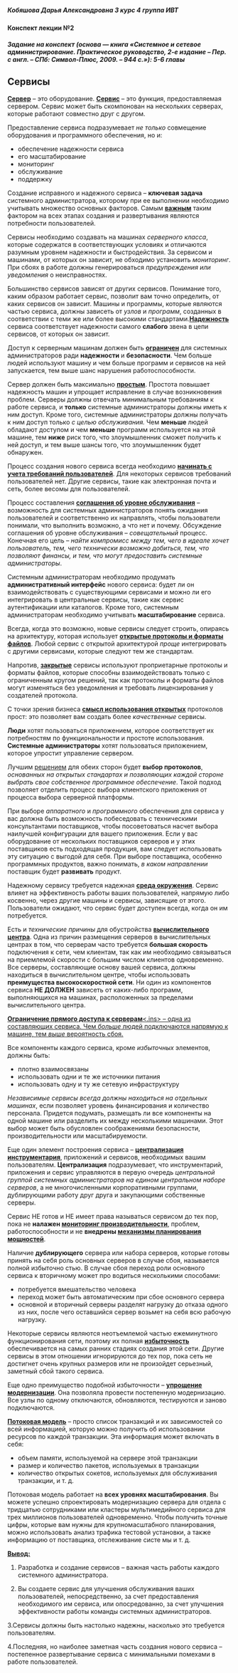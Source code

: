 ##### Кобяшова Дарья Александровна 3 курс 4 группа ИВТ

#### Конспект лекции №2

##### Задание на конспект (основа — книга «Системное и сетевое администрирование. Практическое руководство, 2-е издание – Пер. с англ. – СПб: Символ-Плюс, 2009. – 944 с.»): 5-6 главы

## Cервисы

<ins>**Сервер**</ins> – это оборудование. <ins>**Сервис**</ins> – это функция, предоставляемая сервером.
Сервис может быть скомпонован на нескольких серверах, которые работают совместно друг с другом.


Предоставление сервиса подразумевает *не только* совмещение оборудования и программного обеспечения, но и:

- обеспечение надежности сервиса
- его масштабирование
- мониторинг
- обслуживание
- поддержку


Создание исправного и надежного сервиса – **ключевая задача** системного администратора, которому при ее выполнении необходимо учитывать множество основных факторов. Самым <ins>**важным**</ins> таким фактором на всех этапах создания и развертывания являются потребности пользователей.

Сервисы необходимо создавать на машинах *серверного класса*, которые содержатся в соответствующих условиях и отличаются разумным уровнем надежности и быстродействия. За сервисом и машинами, от которых он зависит, не обходимо установить *мониторинг*. При сбоях в работе должны генерироваться *предупреждения или уведомления* о неисправностях.

Большинство сервисов зависят от других сервисов. Понимание того, каким образом работает сервис, позволит вам точно определить, от каких сервисов он зависит. Машины и программы, которые являются частью сервиса, должны зависеть от *узлов* и *программ*, созданных в соответствии с теми же или более высокими стандартами.<ins>**Надежность**</ins> сервиса соответствует надежности самого **слабого** звена в цепи сервисов, от которых он зависит.

Доступ к серверным машинам должен быть <ins>**ограничен**</ins> для системных администраторов ради **надежности** и **безопасности**. Чем больше людей используют машину и чем больше программ и сервисов на ней запускается, тем выше шанс нарушения работоспособности.

Сервер должен быть максимально <ins>**простым**</ins>. Простота повышает надежность машин и упрощает исправление в случае возникновения проблем. Серверы должны отвечать минимальным требованиям к работе сервиса, и **только** системные администраторы должны иметь к ним доступ. Кроме того, системные администраторы должны получать к ним доступ только *с целью обслуживания.* Чем **меньше** людей обладают доступом и чем **меньше** программ используется на этой машине, тем **ниже** риск того, что злоумышленник сможет получить к ней доступ, и тем выше шансы того, что злоумышленник будет обнаружен.

Процесс создания нового сервиса всегда необходимо <ins>**начинать с учета требований пользователей**</ins>. Для некоторых сервисов требований пользователей нет. Другие сервисы, такие как электронная почта и сеть, более весомы для пользователей.

Процесс составления <ins>**соглашения об уровне обслуживания**</ins> – возможность для системных администраторов понять ожидания пользователей и соответственно их направлять, чтобы пользователи понимали, что выполнить возможно, а что нет и почему. Обсуждение соглашения об уровне обслуживания – *совещательный* процесс. Конечная его цель – *найти компромисс между тем, чего в идеале хочет пользователь, тем, чего технически возможно добиться, тем, что позволяют финансы, и тем, что могут предоставить системные администраторы*.

Системным администраторам необходимо продумать **административный интерфейс** нового сервиса: будет ли он взаимодействовать с существующими сервисами и можно ли его интегрировать в центральные сервисы, такие как сервис аутентификации или каталогов. Кроме того, системным администраторам необходимо учитывать **масштабирование** сервиса.

Всегда, когда это возможно, новые сервисы следует строить, опираясь на архитектуру, которая использует <ins>**открытые протоколы и форматы файлов**</ins>. Любой сервис с открытой архитектурой *проще* интегрировать с другими сервисами, которые следуют тем же стандартам.

Напротив, <ins>**закрытые**</ins> сервисы используют проприетарные протоколы и форматы файлов, которые способны взаимодействовать только с ограниченным кругом решений, так как протоколы и форматы файлов могут изменяться без уведомления и требовать лицензирования у создателей протокола. 

С точки зрения бизнеса <ins>**смысл использования открытых**</ins> протоколов прост: это позволяет вам создать более *качественные* сервисы.

**Люди** хотят пользоваться приложением, которое соответствует их потребностям по функциональности и простоте использования. **Системные администраторы** хотят пользоваться приложением, которое упростит управление сервером.

Лучшим <ins>решением</ins> для обеих сторон будет **выбор протоколов**, *основанных на открытых стандартах и позволяющих каждой стороне выбрать свое собственное программное обеспечение*. Такой подход позволяет отделить процесс выбора клиентского приложения от процесса выбора серверной платформы. 

При выборе *аппаратного* и *программного* обеспечения для сервиса у вас должна быть возможность побеседовать с техническими консультантами поставщиков, чтобы посоветоваться насчет выбора наилучшей конфигурации для вашего приложения. Если у вас оборудование от нескольких поставщиков серверов и у этих поставщиков есть подходящая продукция, вам следует использовать эту ситуацию с выгодой для себя. При выборе поставщика, особенно программных продуктов, важно понимать, *в каком направлении* поставщик будет **развивать** продукт.

Надежному сервису требуется надежная <ins>**среда окружения**</ins>. Сервис влияет на эффективность работы ваших пользователей, напрямую либо косвенно, через другие машины и сервисы, зависящие от этого. Пользователи ожидают, что сервис будет доступен всегда, когда он им потребуется. 

Есть и *технические причины* для обустройства <ins>**вычислительного центра**</ins>. Одна из причин размещения серверов в вычислительных центрах в том, что серверам часто требуется **большая скорость** подключения к сети, чем клиентам, так как им необходимо связываться на приемлемой скорости с большим числом клиентов одновременно. Все серверы, составляющие основу вашей сервиса, должны находиться в вычислительном центре, чтобы использовать **преимущества высокоскоростной сети**. Ни один из компонентов сервиса **НЕ ДОЛЖЕН** зависеть от каких-либо программ, выполняющихся на машинах, расположенных за пределами вычислительного центра.

<ins>**Ограничение прямого доступа к серверам**<.ins> – одна из составляющих сервиса. Чем *больше* людей подключаются напрямую к машине, тем *выше* вероятность сбоя. 


Все компоненты каждого сервиса, кроме *избыточных* элементов, должны быть:

- плотно взаимосвязаны
- использовать одни и те же источники питания
- использовать одну и ту же сетевую инфраструктуру
  

*Независимые сервисы всегда должны находиться на отдельных машинах*, если позволяет уровень финансирования и количество персонала. Придется подумать, размещать ли все компоненты на одной машине или разделить их между несколькими машинами. Этот выбор может быть обусловлен соображениями безопасности, производительности или масштабируемости.

Еще один элемент построения сервиса – <ins>**централизация инструментария**</ins>, приложений и сервисов, необходимых вашим пользователям. **Централизация** подразумевает, что инструментарий, приложения и сервис управляются в первую очередь *центральной группой системных администраторов на едином центральном наборе серверов*, а не многочисленными корпоративными группами, дублирующими работу друг друга и закупающими собственные серверы. 

Сервис НЕ готов и НЕ имеет права называться сервисом до тех пор, пока не **налажен <ins>мониторинг производительности**</ins>, проблем, работоспособности и не **внедрены <ins>механизмы планирования мощностей**</ins>. 

Наличие **дублирующего** сервера или набора серверов, которые готовы принять на себя роль основных серверов в случае сбоя, называется полной избыточно стью. В случае сбоя переход роли основного сервиса к вторичному может про водиться несколькими способами: 

- потребуется вмешательство человека
- переход может быть автоматическим при сбое основного сервера 
- основной и вторичный серверы разделят нагрузку до отказа одного из них, после чего оставшийся сервер возьмет на себя всю рабочую нагрузку.


Некоторые сервисы являются неотъемлемой частью ежеминутного функционирования сети, поэтому их полная <ins>**избыточность**</ins> обеспечивается на самых ранних стадиях создания этой сети. Другие сервисы в этом отношении игнорируются до тех пор, пока сеть не достигнет очень крупных размеров или не произойдет серьезный, заметный сбой такого сервиса.

Еще одно преимущество подобной избыточности – <ins>**упрощение модернизации**</ins>. Она позволяла провести постепенную модернизацию. Все узлы по одному отключаются, обновляются, тестируются и заново подключаются.

<ins>**Потоковая модель**</ins> – просто список транзакций и их зависимостей со всей информацией, которую можно получить об использовании ресурсов по каждой транзакции. Эта информация может включать в себя:
- объем памяти, используемой на сервере этой транзакции
- размер и количество пакетов, используемых в транзакции
- количество открытых сокетов, используемых для обслуживания транзакции, и т. д.


Потоковая модель работает на **всех уровнях масштабирования**. Вы можете успешно спроектировать модернизацию сервера для отдела с тридцатью сотрудниками или кластеры мультимедийного сервиса для трех миллионов пользователей одновременно. Чтобы получить точные цифры, которые вам нужны для крупномасштабного планирования, можно использовать анализ трафика тестовой установки, а также информацию от поставщика, отслеживание систе мы и т. д.


<ins>**Вывод:**</ins>

1. Разработка и создание сервисов – важная часть работы каждого системного администратора.
   
2. Вы создаете сервис для улучшения обслуживания ваших пользователей, непосредственно, за счет предоставления необходимого им сервиса, или опосредованно, за счет улучшения эффективности работы команды системных администраторов.

3.Сервисы должны быть настолько надежны, насколько это требуется пользователям.

4.Последняя, но наиболее заметная часть создания нового сервиса – постепенное развертывание сервиса с минимальными помехами в работе пользователей.
